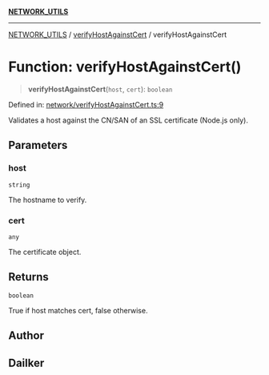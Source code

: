 [**NETWORK_UTILS**](../../README.md)

***

[NETWORK_UTILS](../../README.md) / [verifyHostAgainstCert](../README.md) / verifyHostAgainstCert

# Function: verifyHostAgainstCert()

> **verifyHostAgainstCert**(`host`, `cert`): `boolean`

Defined in: [network/verifyHostAgainstCert.ts:9](https://github.com/dailker/everyutil-js/blob/b3e269da55b7d96c15eb37e98c5c4f6b94f05f6f/src/network/verifyHostAgainstCert.ts#L9)

Validates a host against the CN/SAN of an SSL certificate (Node.js only).

## Parameters

### host

`string`

The hostname to verify.

### cert

`any`

The certificate object.

## Returns

`boolean`

True if host matches cert, false otherwise.

## Author

## Dailker
